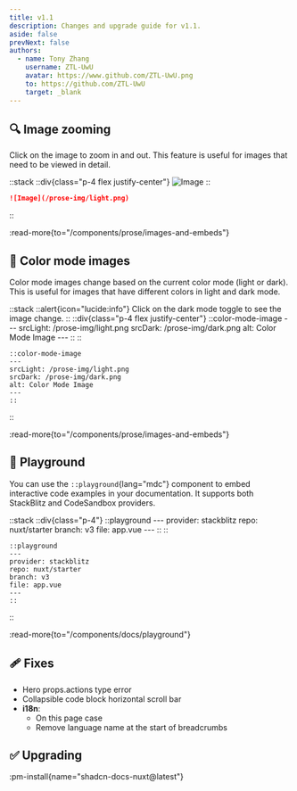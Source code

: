 ```yaml
---
title: v1.1
description: Changes and upgrade guide for v1.1.
aside: false
prevNext: false
authors:
  - name: Tony Zhang
    username: ZTL-UwU
    avatar: https://www.github.com/ZTL-UwU.png
    to: https://github.com/ZTL-UwU
    target: _blank
---
```


## 🔍 Image zooming

Click on the image to zoom in and out. This feature is useful for images that need to be viewed in detail.

::stack
  ::div{class="p-4 flex justify-center"}
  ![Image](/prose-img/light.png)
  ::

  ```md
  ![Image](/prose-img/light.png)
  ```
::

:read-more{to="/components/prose/images-and-embeds"}

## 🎨 Color mode images

Color mode images change based on the current color mode (light or dark). This is useful for images that have different colors in light and dark mode.


::stack
  ::alert{icon="lucide:info"}
  Click on the dark mode toggle to see the image change.
  ::
  ::div{class="p-4 flex justify-center"}
    ::color-mode-image
    ---
    srcLight: /prose-img/light.png
    srcDark: /prose-img/dark.png
    alt: Color Mode Image
    ---
    ::
  ::

  ```mdc
  ::color-mode-image
  ---
  srcLight: /prose-img/light.png
  srcDark: /prose-img/dark.png
  alt: Color Mode Image
  ---
  ::
  ```
::

:read-more{to="/components/prose/images-and-embeds"}

## 🛝 Playground

You can use the `::playground`{lang="mdc"} component to embed interactive code examples in your documentation. It supports both StackBlitz and CodeSandbox providers.

::stack
  ::div{class="p-4"}
    ::playground
    ---
    provider: stackblitz
    repo: nuxt/starter
    branch: v3
    file: app.vue
    ---
    ::
  ::
  ```mdc
  ::playground
  ---
  provider: stackblitz
  repo: nuxt/starter
  branch: v3
  file: app.vue
  ---
  ::
  ```
::

:read-more{to="/components/docs/playground"}

## 🩹 Fixes

- Hero props.actions type error
- Collapsible code block horizontal scroll bar
- **i18n**:
  - On this page case
  - Remove language name at the start of breadcrumbs

## ✅ Upgrading

:pm-install{name="shadcn-docs-nuxt@latest"}
